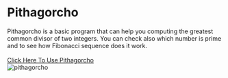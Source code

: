 # Pithagorcho
Pithagorcho is  a basic program that can help you computing the greatest common divisor of two integers. You can  check also which number is prime and to see how Fibonacci sequence does it work.
<br/>
<br/>
[Click Here To Use Pithagorcho](https://replit.com/@HristianBalevsk/Pithagorcho?v=1)
<br/>
![pithagorcho](https://user-images.githubusercontent.com/114162692/207740902-4d844643-2de1-4769-b271-a338d6304eac.png)
